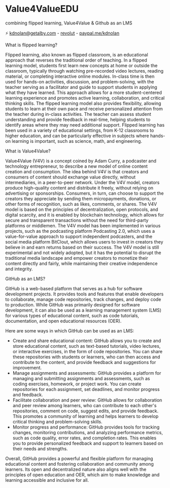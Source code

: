 # Value4ValueEDU
combining flipped learning, Value4Value & Github as an LMS

⚡️ [kdnolan@getalby.com](https://getalby.com/p/kdnolan) - [revolut](https://revolut.me/kieranvmuk) - [paypal.me/kdnolan](paypal.me/kdnolan)

What is flipped learning?

Flipped learning, also known as flipped classroom, is an educational approach that reverses the traditional order of teaching. In a flipped learning model, students first learn new concepts at home or outside the classroom, typically through watching pre-recorded video lectures, reading material, or completing interactive online modules. In-class time is then used for hands-on activities, discussion, and problem-solving, with the teacher serving as a facilitator and guide to support students in applying what they have learned. This approach allows for a more student-centered learning experience and promotes active learning, collaboration, and critical thinking skills. The flipped learning model also provides flexibility, allowing students to learn at their own pace and receive personalized attention from the teacher during in-class activities. The teacher can assess student understanding and provide feedback in real-time, helping students to identify areas where they may need additional support. Flipped learning has been used in a variety of educational settings, from K-12 classrooms to higher education, and can be particularly effective in subjects where hands-on learning is important, such as science, math, and engineering.



What is Value4Value?

Value4Value (V4V) is a concept coined by Adam Curry, a podcaster and technology entrepreneur, to describe a new model of online content creation and consumption. The idea behind V4V is that creators and consumers of content should exchange value directly, without intermediaries, in a peer-to-peer network. Under the V4V model, creators produce high-quality content and distribute it freely, without relying on advertising or sponsorships. Consumers, in turn, can choose to support the creators they appreciate by sending them micropayments, donations, or other forms of recognition, such as likes, comments, or shares. The V4V model is based on the principles of decentralization, open protocols, and digital scarcity, and it is enabled by blockchain technology, which allows for secure and transparent transactions without the need for third-party platforms or middlemen. The V4V model has been implemented in various projects, such as the podcasting platform Podcasting 2.0, which uses a value-for-value approach to support independent podcasters, and the social media platform BitClout, which allows users to invest in creators they believe in and earn returns based on their success. The V4V model is still experimental and not widely adopted, but it has the potential to disrupt the traditional media landscape and empower creators to monetize their content directly and fairly, while maintaining their creative independence and integrity.

GitHub as an LMS?

GitHub is a web-based platform that serves as a hub for software development projects. It provides tools and features that enable developers to collaborate, manage code repositories, track changes, and deploy code to production. While GitHub was primarily designed for software development, it can also be used as a learning management system (LMS) for various types of educational content, such as code tutorials, documentation, and open educational resources (OER).

Here are some ways in which GitHub can be used as an LMS:

- Create and share educational content: GitHub allows you to create and store educational content, such as text-based tutorials, video lectures, or interactive exercises, in the form of code repositories. You can share these repositories with students or learners, who can then access and contribute to the content, and provide feedback and suggestions for improvement.
- Manage assignments and assessments: GitHub provides a platform for managing and submitting assignments and assessments, such as coding exercises, homework, or project work. You can create repositories for each assignment, set deadlines, and monitor progress and feedback.
- Facilitate collaboration and peer review: GitHub allows for collaboration and peer review among learners, who can contribute to each other's repositories, comment on code, suggest edits, and provide feedback. This promotes a community of learning and helps learners to develop critical thinking and problem-solving skills.
- Monitor progress and performance: GitHub provides tools for tracking changes, monitoring contributions, and analyzing performance metrics, such as code quality, error rates, and completion rates. This enables you to provide personalized feedback and support to learners based on their needs and strengths.

Overall, GitHub provides a powerful and flexible platform for managing educational content and fostering collaboration and community among learners. Its open and decentralized nature also aligns well with the principles of open education and OER, which aim to make knowledge and learning accessible and inclusive for all.
